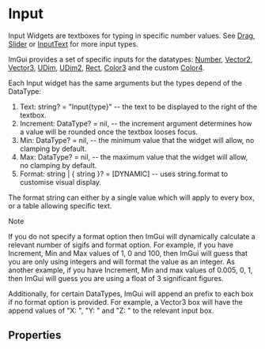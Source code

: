 # Input

Input Widgets are textboxes for typing in specific number values. See [Drag](), [Slider]() or [InputText]() for more input types.

ImGui provides a set of specific inputs for the datatypes: [Number](), [Vector2](), [Vector3](), [UDim](), [UDim2](), [Rect](), [Color3]() and the custom [Color4]().

Each Input widget has the same arguments but the types depend of the DataType:

1. Text: string? = "Input{type}" -- the text to be displayed to the right of the textbox.
2. Increment: DataType? = nil, -- the increment argument determines how a value will be rounded once the textbox looses focus.
3. Min: DataType? = nil, -- the minimum value that the widget will allow, no clamping by default.
4. Max: DataType? = nil, -- the maximum value that the widget will allow, no clamping by default.
5. Format: string | { string }? = [DYNAMIC] -- uses string.format to customise visual display.

The format string can either by a single value which will apply to every box, or a table allowing specific text.

> [!NOTE]
> If you do not specify a format option then ImGui will dynamically calculate a relevant number of sigifs and format option. For example, if you have Increment, Min and Max values of 1, 0 and 100, then ImGui will guess that you are only using integers and will format the value as an integer. As another example, if you have Increment, Min and max values of 0.005, 0, 1, then ImGui will guess you are using a float of 3 significant figures.
> 
> Additionally, for certain DataTypes, ImGui will append an prefix to each box if no format option is provided. For example, a Vector3 box will have the append values of "X: ", "Y: " and "Z: " to the relevant input box.


## Properties

